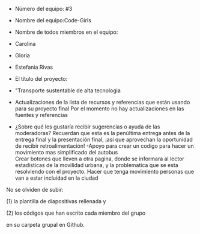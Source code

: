 - Número del equipo: #3
- Nombre del equipo:Code-Girls
- Nombre de todos miembros en el equipo:
- Carolina
- Gloria
- Estefania Rivas

- El título del proyecto: 
- "Transporte sustentable de alta tecnologia

- Actualizaciones de la lista de recursos y referencias que están usando para su proyecto final
Por el momento no hay actualizaciones en las fuentes y referencias

- ¿Sobre qué les gustaría recibir sugerencias o ayuda de las moderadoras? Recuerdan que esta es la penúltima entrega antes de la entrega final y la presentación final, ¡así que aprovechan la oportunidad de recibir retroalimentación!
-Apoyo para crear un codigo para  hacer un movimiento mas simplificado del autobus  
Crear botones que lleven a otra pagina, donde se informara al lector estadisticas de la movilidad urbana, y la problematica que  se esta resolviendo con el proyecto.
Hacer que tenga movimiento personas que van a estar incluidad en la ciudad

No se olviden de subir:

(1) la plantilla de diapositivas rellenada y 

(2) los códigos que han escrito cada miembro del grupo 

en su carpeta grupal en Github.
